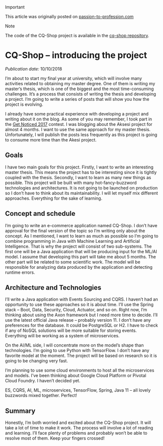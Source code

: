 > [!IMPORTANT]
> This article was originally posted on [passion-to-profession.com](https://web.archive.org/web/20220809174902/https://passion-to-profession.com/2018/10/10/cq-shop-introducing-the-project/)

> [!NOTE]
> The code of the CQ-Shop project is available in the [cq-shop repository](https://github.com/mateuszbrycki/cq-shop).

# CQ-Shop – introducing the project
*Publication date:* 10/10/2018

I’m about to start my final year at university, which will involve many activities related to obtaining my master degree. One of them is writing my master’s thesis, which is one of the biggest and the most time-consuming challenges. It’s a process that consists of writing the thesis and developing a project.  I’m going to write a series of posts that will show you how the project is evolving.

I already have some practical experience with developing a project and writing about it on the blog. As some of you may remember, I took part in the [Get Noticed 2017](https://devstyle.pl/daj-sie-poznac/) contest. I was blogging about the Aksesi project for almost 4 months.  I want to use the same approach for my master thesis. Unfortunately, I will publish the posts less frequently as this project is going to consume more time than the Akesi project.

## Goals
I have two main goals for this project. Firstly, I want to write an interesting master thesis. This means the project has to be interesting since it is tightly coupled with the thesis. Secondly, I want to learn as many new things as possible. This project will be built with many hot-fancy-buzzword technologies and architectures. It is not going to be launched on production so I don’t have to think about its maintainability. I will let myself mix different approaches. Everything for the sake of learning.

## Concept and schedule
I’m going to write an e-commerce application named CQ-Shop. I don’t have approval for the final version of the topic so I’m writing only about the concept. As I mentioned, I want to learn as much as possible so I’m going to combine programming in Java with Machine Learning and Artificial Intelligence. That is why the project will consist of two sub-systems. The first one will be a Java application that will be producing input for the ML/AI model. I assume that developing this part will take me about 5 months. The other part will be related to some scientific work. The model will be responsible for analyzing data produced by the application and detecting runtime errors.

## Architecture and Technologies
I’ll write a Java application with Events Sourcing and CQRS. I haven’t had an opportunity to use these approaches so it is about time. I’ll use the Spring stack – Boot, Data, Security, Cloud, Actuator, and so on. Right now, I’m thinking about using the Axon framework but I need more time to decide. I’ll use the latest official Java release – probably version 11. I don’t have any preferences for the database. It could be PostgreSQL or H2. I have to check if any of NoSQL solutions will be more suitable for storing events. Everything will be working as a system of microservices.

On the AI/ML side, I will concentrate more on the model’s shape than technologies. I’m going to use Python with TensorFlow. I don’t have any favorite model at the moment. The project will be based on research so it is going to be changing very fast.

I’m planning to use some cloud environments to host all the microservices and models. I’ve been thinking about Google Cloud Platform or Pivotal Cloud Foundry. I haven’t decided yet.

ES, CQRS, AI, ML, microservices, TensorFlow, Spring, Java 11 – all lovely buzzwords mixed together. Perfect!

## Summary
Honestly, I’m both worried and excited about the CQ-Shop project. It will take a lot of time to make it work. The process will involve a lot of reading and learning. I’ll face plenty of problems and probably won’t be able to resolve most of them. Keep your fingers crossed!